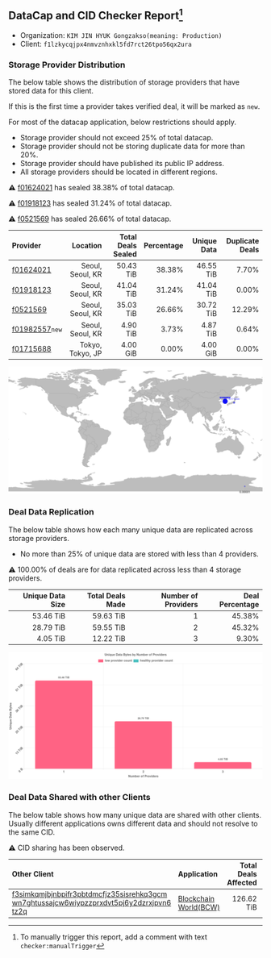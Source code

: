 ## DataCap and CID Checker Report[^1]
 - Organization: `KIM JIN HYUK Gongzakso(meaning: Production)`
 - Client: `f1lzkycqjpx4nmvznhxkl5fd7rct26tpo56qx2ura`
### Storage Provider Distribution
The below table shows the distribution of storage providers that have stored data for this client.

If this is the first time a provider takes verified deal, it will be marked as `new`.

For most of the datacap application, below restrictions should apply.
 - Storage provider should not exceed 25% of total datacap.
 - Storage provider should not be storing duplicate data for more than 20%.
 - Storage provider should have published its public IP address.
 - All storage providers should be located in different regions.

⚠️ [f01624021](https://filfox.info/en/address/f01624021) has sealed 38.38% of total datacap.

⚠️ [f01918123](https://filfox.info/en/address/f01918123) has sealed 31.24% of total datacap.

⚠️ [f0521569](https://filfox.info/en/address/f0521569) has sealed 26.66% of total datacap.

| Provider                                                    |         Location | Total Deals Sealed | Percentage | Unique Data | Duplicate Deals |
| :---------------------------------------------------------- | ---------------: | -----------------: | ---------: | ----------: | --------------: |
| [f01624021](https://filfox.info/en/address/f01624021)       | Seoul, Seoul, KR |          50.43 TiB |     38.38% |   46.55 TiB |           7.70% |
| [f01918123](https://filfox.info/en/address/f01918123)       | Seoul, Seoul, KR |          41.04 TiB |     31.24% |   41.04 TiB |           0.00% |
| [f0521569](https://filfox.info/en/address/f0521569)         | Seoul, Seoul, KR |          35.03 TiB |     26.66% |   30.72 TiB |          12.29% |
| [f01982557](https://filfox.info/en/address/f01982557)`new`  | Seoul, Seoul, KR |           4.90 TiB |      3.73% |    4.87 TiB |           0.64% |
| [f01715688](https://filfox.info/en/address/f01715688)       | Tokyo, Tokyo, JP |           4.00 GiB |      0.00% |    4.00 GiB |           0.00% |

![Provider Distribution](https://raw.githubusercontent.com/data-preservation-programs/filplus-checker-assets/main/filecoin-project/filecoin-plus-large-datasets/issues/209/1671094147248.png)
### Deal Data Replication
The below table shows how each many unique data are replicated across storage providers.
- No more than 25% of unique data are stored with less than 4 providers.

⚠️ 100.00% of deals are for data replicated across less than 4 storage providers.

| Unique Data Size | Total Deals Made | Number of Providers | Deal Percentage |
| ---------------: | ---------------: | ------------------: | --------------: |
|        53.46 TiB |        59.63 TiB |                   1 |          45.38% |
|        28.79 TiB |        59.55 TiB |                   2 |          45.32% |
|         4.05 TiB |        12.22 TiB |                   3 |           9.30% |

![Replication Distribution](https://raw.githubusercontent.com/data-preservation-programs/filplus-checker-assets/main/filecoin-project/filecoin-plus-large-datasets/issues/209/1671094147807.png)
### Deal Data Shared with other Clients
The below table shows how many unique data are shared with other clients.
Usually different applications owns different data and should not resolve to the same CID.

⚠️ CID sharing has been observed.

| Other Client                                                                                                                                                                                                              | Application                                                                                            | Total Deals Affected | Unique CIDs |        Verifier |
| :------------------------------------------------------------------------------------------------------------------------------------------------------------------------------------------------------------------------ | :----------------------------------------------------------------------------------------------------- | -------------------: | ----------: | --------------: |
| [f3simkqmjbjnbpifr3pbtdmcfjz35sisrehkq3gcm<br/>wn7ghtussajcw6wiypzzprxdvt5pj6y2dzrxjpvn6<br/>tz2q](https://filfox.info/en/address/f3simkqmjbjnbpifr3pbtdmcfjz35sisrehkq3gcmwn7ghtussajcw6wiypzzprxdvt5pj6y2dzrxjpvn6tz2q) | [Blockchain World\(BCW\)](https://github.com/filecoin-project/filecoin-plus-large-datasets/issues/166) |           126.62 TiB |       1,993 | LDN v3 multisig |

[^1]: To manually trigger this report, add a comment with text `checker:manualTrigger`
